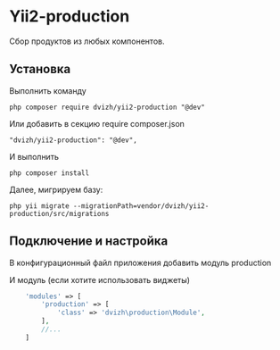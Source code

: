 Yii2-production
==========
Сбор продуктов из любых компонентов. 

Установка
---------------------------------
Выполнить команду

```
php composer require dvizh/yii2-production "@dev"
```

Или добавить в секцию require composer.json

```
"dvizh/yii2-production": "@dev",
```

И выполнить

```
php composer install
```

Далее, мигрируем базу:

```
php yii migrate --migrationPath=vendor/dvizh/yii2-production/src/migrations
```

Подключение и настройка
---------------------------------
В конфигурационный файл приложения добавить модуль production

И модуль (если хотите использовать виджеты)

```php
    'modules' => [
        'production' => [
            'class' => 'dvizh\production\Module',
        ],
        //...
    ]
```